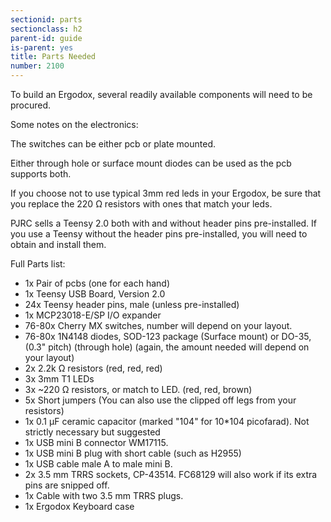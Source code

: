 ```yaml
---
sectionid: parts
sectionclass: h2
parent-id: guide
is-parent: yes
title: Parts Needed
number: 2100
---
```

To build an Ergodox, several readily available components will need to be procured.

Some notes on the electronics:

The switches can be either pcb or plate mounted.

Either through hole or surface mount diodes can be used as the pcb supports both.

If you choose not to use typical 3mm red leds in your Ergodox, be sure that you replace the 220 Ω resistors with ones that match your leds.

PJRC sells a Teensy 2.0 both with and without header pins pre-installed. If you use a Teensy without the header pins pre-installed, you will need to obtain and install them.

Full Parts list:

- 1x  Pair of pcbs (one for each hand)
- 1x  Teensy USB Board, Version 2.0 
- 24x Teensy header pins, male (unless pre-installed)
- 1x  MCP23018-E/SP I/O expander
- 76-80x  Cherry MX switches, number will depend on your layout.
- 76-80x  1N4148 diodes, SOD-123 package (Surface mount) or DO-35,(0.3" pitch) (through hole) (again, the amount needed will depend on your layout)
- 2x  2.2k Ω resistors (red, red, red)
- 3x  3mm T1 LEDs 
- 3x  ~220 Ω resistors, or match to LED. (red, red, brown)
- 5x  Short jumpers (You can also use the clipped off legs from your resistors)
- 1x  0.1 µF ceramic capacitor (marked "104" for 10\*104 picofarad). Not strictly necessary but suggested
- 1x  USB mini B connector WM17115.
- 1x  USB mini B plug with short cable (such as H2955)
- 1x  USB cable male A to male mini B.
- 2x  3.5 mm TRRS sockets, CP-43514. FC68129 will also work if its extra pins are snipped off.
- 1x  Cable with two 3.5 mm TRRS plugs.
- 1x  Ergodox Keyboard case
